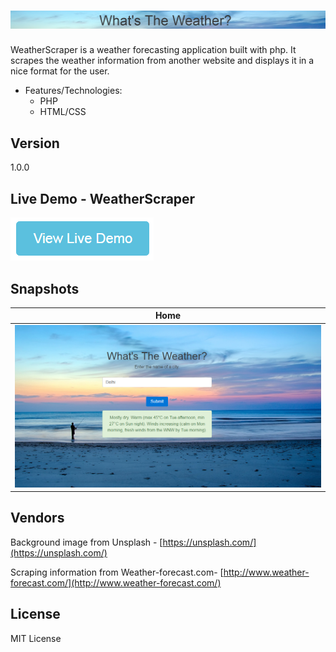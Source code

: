 # ![alt tag](https://github.com/Jyotsna-Singh/PHP-WeatherScraper/blob/master/images/logo.PNG)

WeatherScraper is a weather forecasting application built with php. It scrapes the weather information from another website and displays it in a nice format for the user.

* Features/Technologies: 
  * PHP
  * HTML/CSS

## Version
1.0.0

## Live Demo - WeatherScraper
 [![alt tag](https://github.com/Jyotsna-Singh/SearchVidz-YoutubeAPI/blob/master/img/blue-button.PNG)](http://jyotsna-singh-com.stackstaging.com/projects/php/WeatherScraper/)

## Snapshots

 **Home** | 
--- |
 ![alt text](https://github.com/Jyotsna-Singh/PHP-WeatherScraper/blob/master/images/home.PNG)   | 

## Vendors
Background image from Unsplash - [https://unsplash.com/](https://unsplash.com/)

Scraping information from Weather-forecast.com- [http://www.weather-forecast.com/](http://www.weather-forecast.com/)

## License
MIT License
